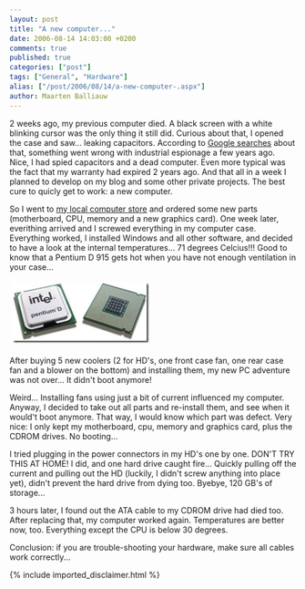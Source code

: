 ```yaml
---
layout: post
title: "A new computer..."
date: 2006-08-14 14:03:00 +0200
comments: true
published: true
categories: ["post"]
tags: ["General", "Hardware"]
alias: ["/post/2006/08/14/a-new-computer-.aspx"]
author: Maarten Balliauw
---
```

<p>2 weeks ago, my previous computer died. A black screen with a white blinking cursor was the only thing it still did. Curious about that, I opened the case and saw... leaking capacitors. According to <a href="http://www.google.be/search?q=leaking+capacitors" mce_href="http://www.google.be/search?q=leaking+capacitors">Google searches</a> about that, something went wrong with industrial espionage a few years ago. Nice, I had spied capacitors and a dead computer. Even more typical was the fact that my warranty had expired 2 years ago. And that all in a week I planned to develop on my blog and some other private projects. The best cure to quicly get to work: a new computer. </p><p>So I went to <a href="http://www.sysar.be" mce_href="http://www.sysar.be">my local computer store</a> and ordered some new parts (motherboard, CPU, memory and a new graphics card). One week later, everithing arrived and I screwed everything in my computer case. Everything worked, I installed Windows and all other software, and decided to have a look at the internal temperatures... 71 degrees Celcius!!! Good to know that a Pentium D 915 gets hot when you have not enough ventilation in your case... </p><p><a href="/images/WindowsLiveWriter/Anewcomputer_80B1/pentium_d%5B9%5D.jpg" mce_href="/images/WindowsLiveWriter/Anewcomputer_80B1/pentium_d%5B9%5D.jpg" atomicselection="true"><img src="/images/WindowsLiveWriter/Anewcomputer_80B1/pentium_d_thumb%5B7%5D.jpg" style="border: 0px none ;" mce_src="/images/WindowsLiveWriter/Anewcomputer_80B1/pentium_d_thumb%5B7%5D.jpg" border="0" height="106" hspace="5" vspace="5" width="240"></a>  </p><p>After buying 5 new coolers (2 for HD's, one front case fan, one rear case fan and a blower on the bottom) and installing them, my new PC adventure was not over... It didn't boot anymore! </p><p>Weird... Installing fans using just a bit of current influenced my computer. Anyway, I decided to take out all parts and re-install them, and see when it would't boot anymore. That way, I would know which part was defect. Very nice: I only kept my motherboard, cpu, memory and graphics card, plus the CDROM drives. No booting... </p><p>I tried plugging in the power connectors in my HD's one by one. DON'T TRY THIS AT HOME! I did, and one hard drive caught fire... Quickly pulling off the current and pulling out the HD (luckily, I didn't screw anything into place yet), didn't prevent the hard drive from dying too. Byebye, 120 GB's of storage... </p><p>3 hours later, I found out the ATA cable to my CDROM drive had died too. After replacing that, my computer worked again. Temperatures are better now, too. Everything except the CPU is below 30 degrees. </p><p>Conclusion: if you are trouble-shooting your hardware, make sure all cables work correctly... </p>

{% include imported_disclaimer.html %}

